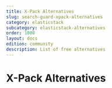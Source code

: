 ```yaml
---
title: X-Pack Alternatives
slug: search-guard-xpack-alternatives
category: elasticstack
subcategory: elasticstack-alternatives
order: 1000
layout: docs
edition: community
description: List of free alternatives 
---
```

<!---
Copyright 2019 floragunn GmbH
-->
# X-Pack Alternatives